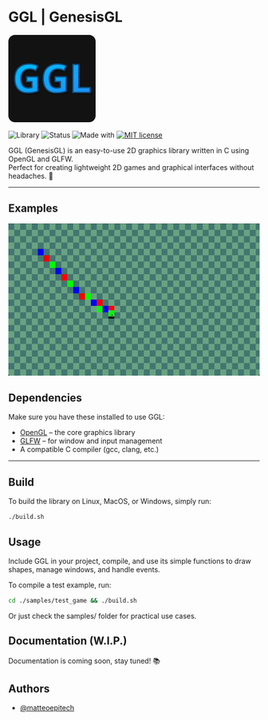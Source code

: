 # GGL | GenesisGL

<img src="./media/ggl-logo.svg" alt="GGL Logo" width="175" />

![Library](https://img.shields.io/badge/Lib-GenesisGL-blueviolet)
![Status](https://img.shields.io/badge/Status-WIP-yellow)
![Made with](https://img.shields.io/badge/Made%20with-C%20%2B%20OpenGL-lightblue)
[![MIT license](https://img.shields.io/badge/License-MIT-green.svg)](https://choosealicense.com/licenses/mit/)

GGL (GenesisGL) is an easy-to-use 2D graphics library written in C using OpenGL and GLFW.  
Perfect for creating lightweight 2D games and graphical interfaces without headaches. 🚀

---

## Examples
<img src="./media/ggl-checkerboard-example.gif" alt="GGL Logo"/>

## Dependencies  
Make sure you have these installed to use GGL:

- [OpenGL](https://www.opengl.org/) – the core graphics library  
- [GLFW](https://www.glfw.org/) – for window and input management  
- A compatible C compiler (gcc, clang, etc.)

---

## Build

To build the library on Linux, MacOS, or Windows, simply run:

```bash
./build.sh
```

## Usage

Include GGL in your project, compile, and use its simple functions to draw shapes, manage windows, and handle events.

To compile a test example, run:
```bash
cd ./samples/test_game && ./build.sh
```
Or just check the samples/ folder for practical use cases.

## Documentation (W.I.P.)

Documentation is coming soon, stay tuned! 📚

## Authors

- [@matteoepitech](https://www.github.com/matteoepitech)
